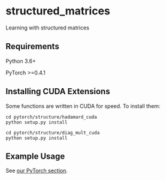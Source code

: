 # structured_matrices
Learning with structured matrices

## Requirements
Python 3.6+

PyTorch >=0.4.1

## Installing CUDA Extensions
Some functions are written in CUDA for speed. To install them:
```
cd pytorch/structure/hadamard_cuda
python setup.py install

cd pytorch/structure/diag_mult_cuda
python setup.py install
```


## Example Usage

See <a href="https://github.com/thomasat/structured_matrices/tree/master/pytorch" rel="nofollow">our PyTorch section</a>.
